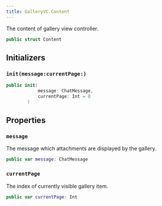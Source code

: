 ```yaml
---
title: GalleryVC.Content
---
```


The content of gallery view controller.

``` swift
public struct Content 
```

## Initializers

### `init(message:currentPage:)`

``` swift
public init(
            message: ChatMessage,
            currentPage: Int = 0
        ) 
```

## Properties

### `message`

The message which attachments are displayed by the gallery.

``` swift
public var message: ChatMessage
```

### `currentPage`

The index of currently visible gallery item.

``` swift
public var currentPage: Int
```
